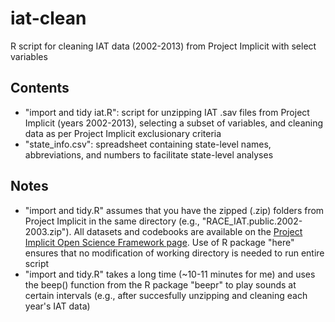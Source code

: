 # iat-clean
R script for cleaning IAT data (2002-2013) from Project Implicit with select variables

## Contents
* "import and tidy iat.R": script for unzipping IAT .sav files from Project Implicit (years 2002-2013), selecting a subset of variables, and cleaning data as per Project Implicit exclusionary criteria
* "state_info.csv": spreadsheet containing state-level names, abbreviations, and numbers to facilitate state-level analyses

## Notes
* "import and tidy.R" assumes that you have the zipped (.zip) folders from Project Implicit in the same directory (e.g., "RACE_IAT.public.2002-2003.zip"). All datasets and codebooks are available on the [Project Implicit Open Science Framework page](https://osf.io/gwofk/). Use of R package "here" ensures that no modification of working directory is needed to run entire script
* "import and tidy.R" takes a long time (~10-11 minutes for me) and uses the beep() function from the R package "beepr" to play sounds at certain intervals (e.g., after succesfully unzipping and cleaning each year's IAT data)
